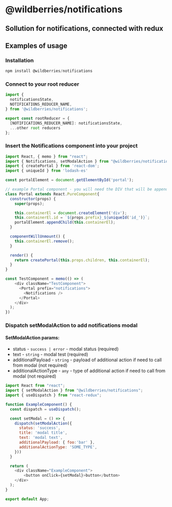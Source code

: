 # @wildberries/notifications

## Sollution for notifications, connected with redux

## Examples of usage

### Installation

```javascript
npm install @wildberries/notifications
```

### Connect to your root reducer

```javascript
import {
  notificationsState,
  NOTIFICATIONS_REDUCER_NAME,
} from '@wildberries/notifications';

export const rootReducer = {
  [NOTIFICATIONS_REDUCER_NAME]: notificationsState,
  ...other root reducers
};
```

### Insert the Notifications component into your project

```javascript
import React, { memo } from "react";
import { Notifications, setModalAction } from "@wildberries/notifications";
import { createPortal } from 'react-dom';
import { uniqueId } from 'lodash-es'

const portalElement = document.getElementById('portal');

// example Portal component - you will need the DIV that will be appended by notifications
class Portal extends React.PureComponent{
  constructor(props) {
    super(props);

    this.containerEl = document.createElement('div');
    this.containerEl.id = `${props.prefix}_${uniqueId('id_')}`;
    portalElement.appendChild(this.containerEl);
  }

  componentWillUnmount() {
    this.containerEl.remove();
  }

  render() {
    return createPortal(this.props.children, this.containerEl);
  }
}

const TestComponent = memo(() => (
    <div className="TestComponent">
      <Portal prefix="notifications">
        <Notifications />
      </Portal>
    </div>
  );
})
```

### Dispatch setModalAction to add notifications modal

#### SetModalAction params:
 - status - `success | error` - modal status (required)
 - text - `string` - modal test (required)
 - additionalPayload - `string` - payload of additional action if need to call from modal (not required)
 - additionalActionType - `any` - type of additional action if need to call from modal (not required)

```javascript
import React from "react";
import { setModalAction } from "@wildberries/notifications";
import { useDispatch } from "react-redux";

function ExampleComponent() {
  const dispatch = useDispatch();

  const setModal = () => {
    dispatch(setModalAction({
      status: 'success',
      title: 'modal title',
      text: 'modal text',
      additionalPayload: { foo:'bar' }, 
      additionalActionType: 'SOME_TYPE',
    }))
  }

  return (
    <div className="ExampleComponent">
        <button onClick={setModal}>button</button>
    </div>
  );
}

export default App;
```